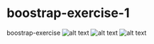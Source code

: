 # boostrap-exercise-1
boostrap-exercise
![alt text](file:///C:/Users/kayac/OneDrive/Masa%C3%BCst%C3%BC/anasayfa.png)
![alt text](file:///C:/Users/kayac/OneDrive/Masa%C3%BCst%C3%BC/urunler.png)
![alt text](file:///C:/Users/kayac/OneDrive/Masa%C3%BCst%C3%BC/hakkimizda.png)